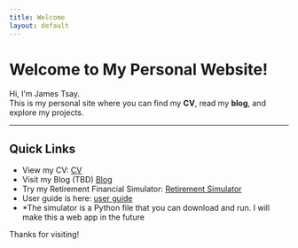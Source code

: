 ```yaml
---
title: Welcome
layout: default
---
```


# Welcome to My Personal Website!

Hi, I’m James Tsay.  
This is my personal site where you can find my **CV**, read my **blog**, and explore my projects.

---

## Quick Links

- View my CV: <a href="https://github.com/JamesTsay-12/JamesTsay-12.github.io/blob/main/060325_ResumeJamesTsay.pdf" target="_blank">CV</a>
- Visit my Blog (TBD) <a href="https://jamestsay-12.github.io/blog-site/" target="_blank">Blog</a>
- Try my Retirement Financial Simulator: <a href="https://github.com/JamesTsay-12/Finance/blob/main/retirementF.py" target="_blank">Retirement Simulator</a>
- User guide is here: <a href="https://github.com/JamesTsay-12/Finance-public-/blob/main/User_Guide_Portfolio_Simulation060425-2.pdf" target="_blank">user guide</a>
- *The simulator is a Python file that you can download and run.  I will make this a web app in the future

Thanks for visiting!
